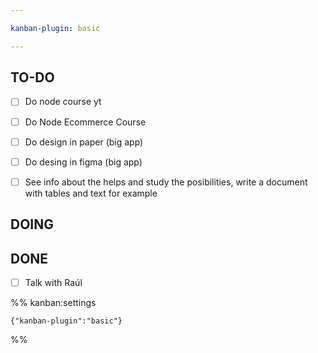 ```yaml
---

kanban-plugin: basic

---
```


## TO-DO

- [ ] Do node course yt
- [ ] Do Node Ecommerce Course
- [ ] Do design in paper (big app)
- [ ] Do desing in figma (big app)
- [ ] See info about the helps and study the posibilities, write a document with tables and text for example


## DOING



## DONE

- [ ] Talk with Raúl




%% kanban:settings
```
{"kanban-plugin":"basic"}
```
%%